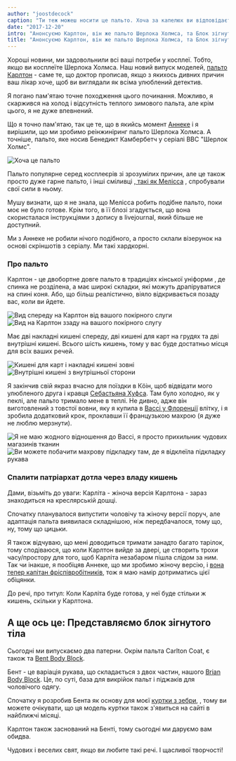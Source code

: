 ```yaml
---
author: "joostdecock"
caption: "Ти теж можеш носити це пальто. Хоча за капелюх ви відповідаєте самі. Принаймні, поки що."
date: "2017-12-20"
intro: "Анонсуємо Карлтон, він же пальто Шерлока Холмса, та Блок зігнутого тіла"
title: "Анонсуємо Карлтон, він же пальто Шерлока Холмса, та Блок зігнутого тіла"
---
```


Хороші новини, ми задовольнили всі ваші потреби у косплеї. Тобто, якщо ви косплеїте Шерлока Холмса. Наш новий випуск моделей, [пальто Карлтон](/patterns/carlton) - саме те, що доктор прописав, якщо з якихось дивних причин ваш лікар хоче, щоб ви виглядали як всіма улюблений детектив.

Я погано пам'ятаю точне походження цього починання. Можливо, я скаржився на холод і відсутність теплого зимового пальта, але крім цього, я не дуже впевнений.

Що я точно пам'ятаю, так це те, що в якийсь момент [Аннеке](http://www.annekecaramin.com/) і я вирішили, що ми зробимо реінжиніринг пальто Шерлока Холмса. А точніше, пальто, яке носив Бенедикт Камбербетч у серіалі BBC "Шерлок Холмс".

![Хоча це пальто](https://posts.freesewing.org/uploads/bc_f20e01a16d.jpg)

Пальто популярне серед косплеєрів зі зрозумілих причин, але це також просто дуже гарне пальто, і інші сміливці [, такі як Мелісса](http://blog.fehrtrade.com/gallery/868/the-sherlock-coat/) , спробували свої сили в ньому.

Мушу визнати, що я не знала, що Мелісса робить подібне пальто, поки моє не було готове. Крім того, в її блозі згадується, що вона скористалася інструкціями з допису в livejournal, який більше не доступний.

Ми з Аннеке не робили нічого подібного, а просто склали візерунок на основі скріншотів з серіалу. Ми такі хардкорні.

### Про пальто

Карлтон - це двобортне довге пальто в традиціях кінської уніформи , де спинка не розділена, а має широкі складки, які можуть драпіруватися на спині коня. Або, що більш реалістично, віяло відкривається позаду вас, коли ви йдете.

![Вид спереду на Карлтон від вашого покірного слуги](https://posts.freesewing.org/uploads/front_e1d64f3ceb.jpg) ![Вид на Карлтон ззаду на вашого покірного слугу](https://posts.freesewing.org/uploads/back_05c04878c5.jpg)

Має дві накладні кишені спереду, дві кишені для карт на грудях та дві внутрішні кишені. Всього шість кишень, тому у вас буде достатньо місця для всіх ваших речей.

![Кишені для карт і накладні кишені зовні](https://posts.freesewing.org/uploads/pockets_28099d1afe.jpg) ![Внутрішні кишені з внутрішньої сторони](https://posts.freesewing.org/uploads/innerpocket_4e4e3f5119.jpg)

Я закінчив свій якраз вчасно для поїздки в К&ouml;ін, щоб відвідати мого улюбленого друга і кравця [Себастьяна Хуфса](http://sebastian-hoofs.de/massschneider/). Там було холодно, як у пеклі, але пальто тримало мене в теплі. Не дивно, адже він виготовлений з товстої вовни, яку я купила в [Bacci у Флоренції](http://www.baccitessuti.it/en/index.html) влітку, і я зробила додатковий крок, проклавши її французькою махрою (я дуже не люблю мерзнути).

![Я не маю жодного відношення до Bacci, я просто прихильник чудових магазинів тканин](https://posts.freesewing.org/uploads/bacci_043f91c96c.jpg) ![Ви можете побачити махрову підкладку там, де я відклеїла підкладку рукава](https://posts.freesewing.org/uploads/interlining_220e0eab71.jpg)

### Спалити патріархат дотла через владу кишень

Дами, візьміть до уваги: Карліта - жіноча версія Карлтона - зараз знаходиться на креслярській дошці.

Спочатку планувалося випустити чоловічу та жіночу версії поруч, але адаптація пальта виявилася складнішою, ніж передбачалося, тому що, ну, тому що цицьки.

Я також відчуваю, що мені доводиться тримати занадто багато тарілок, тому сподіваюся, що коли Карлтон вийде за двері, це створить трохи часу/простору для того, щоб Карліта незабаром пішла слідом за ним. Так чи інакше, я пообіцяв Аннеке, що ми зробимо жіночу версію, і [вона тепер капітан фріспівробітників](/patrons), тож я маю намір дотриматись цієї обіцянки.

До речі, про титул: Коли Карліта буде готова, у неї буде стільки ж кишень, скільки у Карлтона.

## А ще ось це: Представляємо блок зігнутого тіла
Сьогодні ми випускаємо два патерни. Окрім пальта Carlton Coat, є також та [Bent Body Block](/patterns/bent).

Бент - це варіація рукава, що складається з двох частин, нашого [Brian Body Block](/patterns/bent). Це, по суті, база для викрійок пальт і піджаків для чоловічого одягу.

Спочатку я розробив Бента як основу для моєї [куртки з зебри](/blog/the-refashioners-2017/), , тому ви можете очікувати, що ця модель куртки також з'явиться на сайті в найближчі місяці.

Карлтон також заснований на Бенті, тому сьогодні ми даруємо вам обидва.

Чудових і веселих свят, якщо ви любите такі речі. І щасливої творчості!





